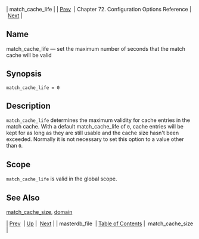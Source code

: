 | match_cache_life |
| [Prev](conf.ref.masterdb_file)  | Chapter 72. Configuration Options Reference |  [Next](conf.ref.match_cache_size) |

<a name="conf.ref.match_cache_life"></a>
## Name

match_cache_life — set the maximum number of seconds that the match cache will be valid

## Synopsis

`match_cache_life = 0`

<a name="idp25251872"></a>
## Description

`match_cache_life` determines the maximum validity for cache entries in the match cache. With a default match_cache_life of `0`, cache entries will be kept for as long as they are still usable and the cache size hasn't been exceeded. Normally it is not necessary to set this option to a value other than `0`.

<a name="idp25255280"></a>
## Scope

`match_cache_life` is valid in the global scope.

<a name="idp25257536"></a>
## See Also

[match_cache_size](conf.ref.match_cache_size "match_cache_size"), [domain](conf.ref.domain "domain")

| [Prev](conf.ref.masterdb_file)  | [Up](config.options.ref) |  [Next](conf.ref.match_cache_size) |
| masterdb_file  | [Table of Contents](index) |  match_cache_size |

